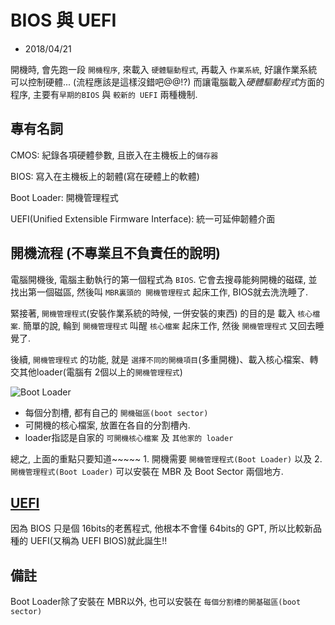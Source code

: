 # BIOS 與 UEFI
- 2018/04/21

開機時, 會先跑一段 `開機程序`, 來載入 `硬體驅動程式`, 再載入 `作業系統`, 好讓作業系統可以控制硬體... (流程應該是這樣沒錯吧@@!?) 而讓電腦載入*硬體驅動程式*方面的程序, 主要有`早期的BIOS` 與 `較新的 UEFI` 兩種機制.

## 專有名詞

CMOS: 紀錄各項硬體參數, 且嵌入在主機板上的`儲存器`

BIOS: 寫入在主機板上的韌體(寫在硬體上的軟體)

Boot Loader: 開機管理程式

UEFI(Unified Extensible Firmware Interface): 統一可延伸韌體介面


## 開機流程 (不專業且不負責任的說明)
電腦開機後, 電腦主動執行的第一個程式為 `BIOS`. 它會去搜尋能夠開機的磁碟, 並找出第一個磁區, 然後叫 `MBR裏頭的 開機管理程式` 起床工作, BIOS就去洗洗睡了. 

緊接著, `開機管理程式`(安裝作業系統的時候, 一併安裝的東西) 的目的是 載入 `核心檔案`. 簡單的說, 輪到 `開機管理程式` 叫醒 `核心檔案` 起床工作, 然後 `開機管理程式` 又回去睡覺了.

後續, `開機管理程式` 的功能, 就是 `選擇不同的開機項目`(多重開機)、載入核心檔案、轉交其他loader(電腦有 2個以上的`開機管理程式`)

![Boot Loader](http://linux.vbird.org/linux_basic/0130designlinux/loader.gif)

- 每個分割槽, 都有自己的 `開機磁區(boot sector)`
- 可開機的核心檔案, 放置在各自的分割槽內.
- loader指認是自家的 `可開機核心檔案` 及 `其他家的 loader`


總之, 上面的重點只要知道~~~~~ 1. 開機需要 `開機管理程式(Boot Loader)` 以及 2. `開機管理程式(Boot Loader)` 可以安裝在 MBR 及 Boot Sector 兩個地方.


## [UEFI](https://www.techbang.com/posts/4361-fully-understand-uefi-bios-theory-and-actual-combat-3-liu-xiudian)
因為 BIOS 只是個 16bits的老舊程式, 他根本不會懂 64bits的 GPT, 所以比較新品種的 UEFI(又稱為 UEFI BIOS)就此誕生!!



## 備註

Boot Loader除了安裝在 MBR以外, 也可以安裝在 `每個分割槽的開基磁區(boot sector)`